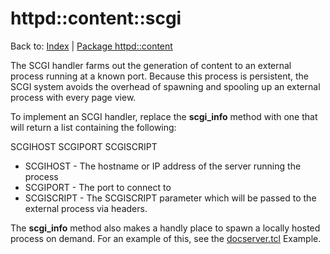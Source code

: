 httpd::content::scgi
=============
Back to: [Index](index.md) | [Package httpd::content](content.md)

The SCGI handler farms out the generation of content to an external process
running at a known port. Because this process is persistent, the SCGI system
avoids the overhead of spawning and spooling up an external process with
every page view.

To implement an SCGI handler, replace the **scgi_info** method with one
that will return a list containing the following:

   SCGIHOST SCGIPORT SCGISCRIPT
   
* SCGIHOST - The hostname or IP address of the server running the process
* SCGIPORT - The port to connect to
* SCGISCRIPT - The SCGISCRIPT parameter which will be passed to the external process via headers.

The **scgi_info** method also makes a handly place to spawn a locally hosted process on demand.
For an example of this, see the [docserver.tcl](docserver.tcl) Example.